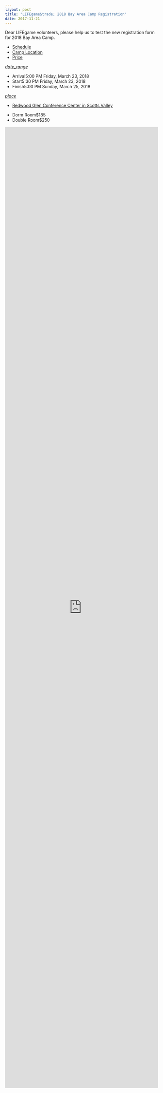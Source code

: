 ```yaml
---
layout: post
title: "LIFEgame&trade; 2018 Bay Area Camp Registration"
date: 2017-11-21
---
```


Dear LIFEgame volunteers, please help us to test the new registration form for 2018 Bay Area Camp.

<div class="divider"></div>

<div class="row">
  <div class="col s12">
    <ul class="tabs">
      <li class="tab col s3"><a class="active" href="#campschedule">Schedule</a></li>
      <li class="tab col s3"><a href="#camplocation">Camp Location</a></li>
      <li class="tab col s3"><a href="#campprice">Price</a></li>
    </ul>
  </div>
  <div id="campschedule" class="col s12">
    <div class="row valign-wrapper">
      <div class="col s2 center">
          <a target="_blank" href="https://calendar.google.com/calendar/event?action=TEMPLATE&text=LIFEgame%202018%20Bay%20Area&dates=20180324T003000Z/20180326T000000Z&location=3100%20Bean%20Creek%20Road,Scotts%20Valley,California">
        <i class="material-icons medium">date_range</i></a>
      </div>
      <div class="col s10">
        <ul class="collection">
          <li class="collection-item"><div>Arrival<a class="secondary-content">5:00 PM Friday, March 23, 2018</a></div></li>
          <li class="collection-item"><div>Start<a class="secondary-content">5:30 PM Friday, March 23, 2018</a></div></li>
          <li class="collection-item"><div>Finish<a class="secondary-content">5:00 PM Sunday, March 25, 2018</a></div></li>
        </ul>
      </div>
    </div>
  </div>
  <div id="camplocation" class="col s12">
    <div class="row valign-wrapper">
      <div class="col s2 center">
        <a href="https://maps.google.com/?saddr=Current+Location&daddr=3100%20Bean%20Creek%20Road,Scotts%20Valley,California&dirflg=d">
          <i class="material-icons small">place</i>
        </a>
      </div>
      <div class="col s10">
        <ul class="collection">
          <li class="collection-item"><a href="http://campredwoodglen.salvationarmy.org/">Redwood Glen Conference Center in Scotts Valley</a></li>
        </ul>
      </div>
    </div>
  </div>
  <div id="campprice" class="col s8">
    <div class="row valign-wrapper">
        <div class="col s8">
          <ul class="collection">
            <li class="collection-item"><div>Dorm Room<a class="secondary-content">$185</a></div></li>
            <li class="collection-item"><div>Double Room<a class="secondary-content">$250</a></div></li>
          </ul>
        </div>
    </div>
  </div>
</div>

<iframe src="https://services.cognitoforms.com/f/HE46iBWGGkCBiQS8KocMSA?id=2" style="position:relative;width:1px;min-width:100%;*width:100%;" frameborder="0" scrolling="yes" seamless="seamless" height="3157" width="100%"></iframe>
<script src="https://services.cognitoforms.com/scripts/embed.js"></script>
